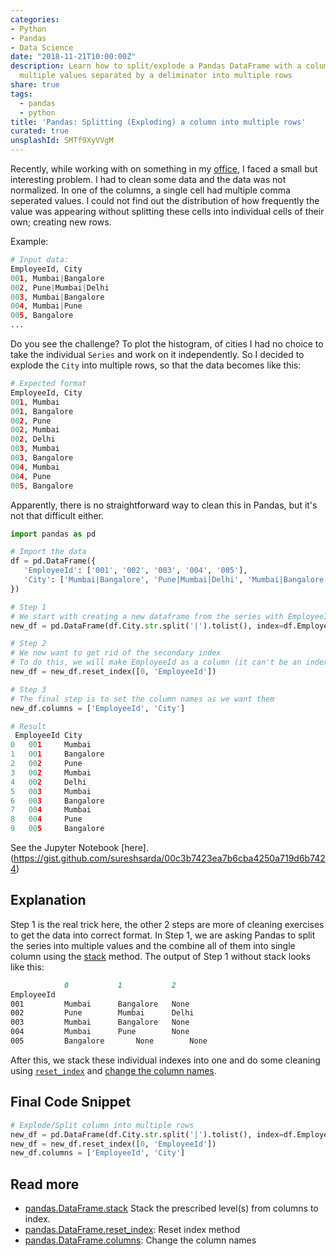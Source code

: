 ```yaml
---
categories:
- Python
- Pandas
- Data Science
date: "2018-11-21T10:00:00Z"
description: Learn how to split/explode a Pandas DataFrame with a column or cell with
  multiple values separated by a deliminator into multiple rows
share: true
tags: 
  - pandas
  - python
title: 'Pandas: Splitting (Exploding) a column into multiple rows'
curated: true
unsplashId: 5MTf9XyVVgM
---
```


Recently, while working with on something in my [office](https://whatfix.com), I faced a small but interesting problem. I had to clean some data and the data was not normalized. In one of the columns, a single cell had multiple comma seperated values. I could not find out the distribution of how frequently the value was appearing without splitting these cells into individual cells of their own; creating new rows.

Example:
```python
# Input data:
EmployeeId, City
001, Mumbai|Bangalore
002, Pune|Mumbai|Delhi
003, Mumbai|Bangalore
004, Mumbai|Pune
005, Bangalore
...
```
Do you see the challenge? To plot the histogram, of cities I had no choice to take the individual `Series` and work on it independently. So I decided to explode the `City` into multiple rows, so that the data becomes like this:
```python
# Expected format
EmployeeId, City
001, Mumbai
001, Bangalore
002, Pune
002, Mumbai
002, Delhi
003, Mumbai
003, Bangalore
004, Mumbai
004, Pune
005, Bangalore
```

Apparently, there is no straightforward way to clean this in Pandas, but it's not that difficult either.

```python
import pandas as pd

# Import the data
df = pd.DataFrame({
   'EmployeeId': ['001', '002', '003', '004', '005'],
   'City': ['Mumbai|Bangalore', 'Pune|Mumbai|Delhi', 'Mumbai|Bangalore', 'Mumbai|Pune', 'Bangalore'] 
})

# Step 1
# We start with creating a new dataframe from the series with EmployeeId as the index
new_df = pd.DataFrame(df.City.str.split('|').tolist(), index=df.EmployeeId).stack()

# Step 2
# We now want to get rid of the secondary index
# To do this, we will make EmployeeId as a column (it can't be an index since the values will be duplicate)
new_df = new_df.reset_index([0, 'EmployeeId'])

# Step 3
# The final step is to set the column names as we want them
new_df.columns = ['EmployeeId', 'City']

# Result
 EmployeeId City
0 	001 	Mumbai
1 	001 	Bangalore
2 	002 	Pune
3 	002 	Mumbai
4 	002 	Delhi
5 	003 	Mumbai
6 	003 	Bangalore
7 	004 	Mumbai
8 	004 	Pune
9 	005 	Bangalore
```
See the Jupyter Notebook [here].(https://gist.github.com/sureshsarda/00c3b7423ea7b6cba4250a719d6b7424)

## Explanation
Step 1 is the real trick here, the other 2 steps are more of cleaning exercises to get the data into correct format. 
In Step 1, we are asking Pandas to split the series into multiple values and the combine all of them into single column using the [stack] method.
The output of Step 1 without stack looks like this:
```md 	
            0 	        1 	        2
EmployeeId 			
001 	    Mumbai 	    Bangalore 	None
002 	    Pune 	    Mumbai      Delhi
003 	    Mumbai 	    Bangalore 	None
004 	    Mumbai 	    Pune        None
005 	    Bangalore       None        None
```
After this, we stack these individual indexes into one and do some cleaning using [`reset_index`][reset_index] and [change the column names][columns].

## Final Code Snippet
```python
# Explode/Split column into multiple rows
new_df = pd.DataFrame(df.City.str.split('|').tolist(), index=df.EmployeeId).stack()
new_df = new_df.reset_index([0, 'EmployeeId'])
new_df.columns = ['EmployeeId', 'City']
```

## Read more
- [pandas.DataFrame.stack][stack] Stack the prescribed level(s) from columns to index.
- [pandas.DataFrame.reset_index][reset_index]: Reset index method
- [pandas.DataFrame.columns][columns]: Change the column names


[stack]: https://pandas.pydata.org/pandas-docs/stable/generated/pandas.DataFrame.stack.html
[reset_index]:https://pandas.pydata.org/pandas-docs/stable/generated/pandas.DataFrame.reset_index.html
[columns]: https://pandas.pydata.org/pandas-docs/stable/generated/pandas.DataFrame.columns.html
